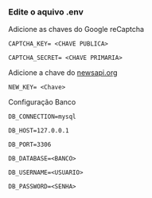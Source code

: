 ### Edite o aquivo .env

Adicione as chaves do Google reCaptcha 

`CAPTCHA_KEY= <CHAVE PUBLICA>`

`CAPTCHA_SECRET= <CHAVE PRIMARIA>`

Adicione a chave do [newsapi.org](https://newsapi.org)

`NEW_KEY= <Chave>`


Configuração Banco 

`DB_CONNECTION=mysql`

`DB_HOST=127.0.0.1`

`DB_PORT=3306`

`DB_DATABASE=<BANCO>`

`DB_USERNAME=<USUARIO>`

`DB_PASSWORD=<SENHA>`
